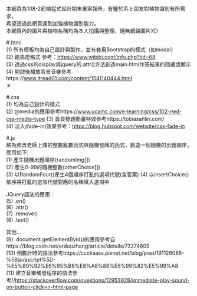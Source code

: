 本網頁為108-2前端程式設計期末專案報告，有鑒於系上朋友對植物識別有所需求，  
希望透過此網頁達到加強植物識別能力。  
本網頁內的圖片與植物名稱均為本人拍攝與整理，絕無網路圖片XD  

#.html  
(1) 所有模板均為自己設計與製作，並有套用Bootstrap的樣式（如modal）  
(2) 跑馬燈格式 參考：https://www.wibibi.com/info.php?tid=68  
(3) 透過css的display與jquery的.attr()方法創造main.html作答結果的隱藏或顯示  
(4) 開啟後播放背景音樂參考https://www.itread01.com/content/1541140444.html  
  ＊

#.css  
(1) 均為自己設計的樣式  
(2) @media的應用參考https://www.ucamc.com/e-learning/css/102-rwd-css-media-type 
(3) 首頁標題動畫特效參考https://tobiasahlin.com/  
(4) 淡入(fade-in)效果參考：https://blog.hubspot.com/website/css-fade-in  

#.js  
略為修改老師上課的整數亂數函式與隨機發牌的函式，創造一個隨機的出題順序，應用如下:  
(1) 產生隨機出題順序(randomImg[])  
(2) 產生0-99的隨機整數(otherChoice[])  
(3) 以RandomFour()產生4個順序打亂的選項代號(含答案)
(4) 以insertChoice()依序將打亂的選項代號對應的名稱填入選項中

JQuery語法的應用：  
(5) .on()  
(6) .attr()  
(7) .remove()  
(8) .text()  
  
其他...  
(9) .document.getElementById()的應用參考自https://blog.csdn.net/erdouzhang/article/details/73274605  
(10) 倒數計時的語法參考https://ccckaass.pixnet.net/blog/post/191126086-%5Bjavascript%5D-%E5%80%92%E6%95%B8%E8%A8%88%E6%99%82%E5%99%A8  
(11) 建立音樂觸發程序的語法參考//https://stackoverflow.com/questions/12953928/immediate-play-sound-on-button-click-in-html-page

